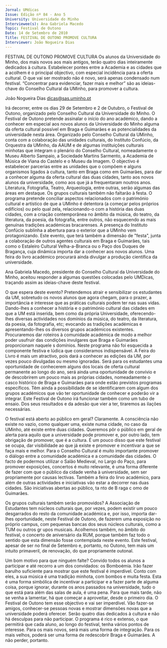 ```yaml
---
Jornal: UMdicas
Issue: Edição nº 84 - Ano 5
University: Universidade do Minho
Interviewee(s): Ana Gabriela Macedo
Topic: Festival de Outono
Date: 14 de Setembro de 2010
Title: FESTIVAL DE OUTONO PROMOVE CULTURA
Interviewer: João Nogueira Dias
---
```


FESTIVAL DE OUTONO PROMOVE CULTURA
Os alunos da Universidade do Minho, dos mais novos aos mais
antigos, terão quatro dias inteiramente dedicados à cultura.
Estabelecer pontes entre a Academia e as cidades que a acolhem
é o principal objectivo, com especial incidência para a oferta cultural. O que
vai ser mostrado não é novo, será apenas condensado num festival.
“Concentrar para evidenciar, fazer mais e melhor” são as ideias-chave do
Conselho Cultural da UMinho, para promover a cultura.

João Nogueira Dias
dicas@sas.uminho.pt

Irá decorrer, entre os dias 29 de
Setembro e 2 de Outubro, o
Festival de Outono, organizado
pelo Conselho Cultural da
Universidade do Minho. O Festival
de Outono pretende assinalar o
início do ano académico, dando a
conhecer em especial aos novos
alunos da Universidade do Minho
alguma da oferta cultural possível
em Braga e Guimarães e as
potencialidades da universidade
nesta área.
Organizado pelo Conselho Cultural
da UMinho, conta com a 
colaboração das unidades
culturais, do Instituto Confúcio, da
Orquestra da UMinho, da AAUM e de
algumas instituições culturais
minhotas que integram o plenário
do Conselho Cultural,
nomeadamente o Museu Alberto
Sampaio, a Sociedade Martins
Sarmento, a Academia de Música
de Viana do Castelo e o Museu da
Imagem.
O objectivo é estabelecer parcerias
entre as unidades que o compõem
e alguns organismos ligados à
cultura, tanto em Braga como em
Guimarães, para dar a conhecer
alguma da oferta cultural das duas
cidades, tanto aos novos alunos da
universidade, como aos que já a
frequentaram noutros anos.
Literatura, Fotografia, Teatro,
Arqueologia, entre outras, serão
algumas das áreas em destaque.
Os grupos culturais também não
faltarão à festa.
O programa pretende conciliar
aspectos relacionados com o
património cultural e artístico de
que a UMinho é detentora (a
começar pelos próprios edifícios)
ou pelo qual zela, relacionando-o
com a história das duas cidades,
com a criação contemporânea no
âmbito da música, do teatro, da
literatura, da poesia, da fotografia,
entre outros, não esquecendo as
mais genuínas tradições
académicas bracarenses. A
presença do Instituto Confúcio
sublinha a abertura para o exterior
que a UMinho vem
protagonizando.
Este evento, que terá também a
dimensão de "festa", junta a
colaboração de outros agentes
culturais em Braga e Guimarães,
tais como o Estaleiro Cultural
Velha-a-Branca ou o Paço dos
Duques de Bragança, cuja
dinâmica importa dar a conhecer
aos novos alunos. Uma feira do
livro académico procurará ainda
divulgar a produção científica da
universidade.

Ana Gabriela Macedo, presidente
do Conselho Cultural da
Universidade do Minho, aceitou
responder a algumas questões
colocadas pelo UMDicas,
traçando assim as ideias-chave
deste festival.

O que espera deste evento?
Pretendemos atrair e sensibilizar
os estudantes da UM, sobretudo
os novos alunos que agora
chegam, para o prazer, a
importância e interesse que as
práticas culturais podem ter nas
suas vidas. Dando-lhes a conhecer
a história e o património cultural
das cidades em que a UM está
inserida, bem como da própria
Universidade, oferecendo-lhes
diversas actividades nos domínios
da música, do teatro, da literatura,
da poesia, da fotografia, etc;
evocando as tradições
académicas e apresentando-lhes
os diversos grupos académicos
existentes. Procuraremos dar
roteiros à comunidade académica
de modo a melhor poder usufruir
das condições invulgares que
Braga e Guimarães proporcionam
naquele s domínios. Neste
programa não foi esquecida a
componente festiva e lúdica que
consideramos indispensável.
A Feira do Livro é mais um
atractivo, pois dará a conhecer as
edições da UM, por vezes pouco
divulgadas ou mesmo ignoradas.
Será para os estudantes uma
oportunidade de conhecerem
alguns dos locais de oferta cultural
permanente ao longo do ano, será
ainda uma oportunidade de
convívio e de descobrirem um
pouco mais as próprias cidades,
nomeadamente o casco histórico
de Braga e Guimarães para onde
estão previstos programas
específicos.
Têm ainda a possibilidade de se
identificarem com algum dos
grupos académicos que vão ter
oportunidade de conhecer e
poderão vir a integrar. Este
Festival de Outono irá funcionar
também como um tubo de ensaio.
Dos seus resultados e da adesão
que vier a ter, tiraremos as ilações
necessárias.

O festival está aberto ao público
em geral?
Claramente. A consciência não
existe no vazio, como qualquer
uma, existe numa cidade, no caso
da UMinho, até existe entre duas
cidades. Queremos pôr o público
em geral de alerta para aquilo que
a universidade pode promover e,
por outro lado, tem obrigação de
promover, que é a cultura. É um
pouco disso que este festival se
ocupa, dar visibilidade ao que já
existe e promover e incentivar a
que se faça mais e melhor. Para o
Conselho Cultural é muito
importante promover o diálogo
entre a comunidade académica e a
comunidade das cidades. O facto
de podermos utilizar o Salão
Medieval, no Largo do Paço, para
promover exposições, concertos é
muito relevante, é uma forma
diferente de fazer com que o
público da cidade venha à
universidade, sem ser
propriamente por causas lectivas.
Também a feira do lirvo
académico, para além de outras
actividades e iniciativas vão estar
a decorrer nas duas cidades. São
iniciativas abertas ao público,
ta nto de B raga c omo de
Guimarães.

Os grupos culturais também
serão promovidos?
A Associação de Estudantes tem
núcleos culturais que, por vezes,
podem existir um pouco
desgarrados do resto da
comunidade académica e, por
isso, importa dar-lhes
oportunidade, neste Festival de
Outono, de fazerem uma
exposição no próprio campus, com
pequenas bancas dos seus
núcleos culturais, como a TUM ou
outros gr upos musicais.
Acolhemos também, no âmbito do
festival, o concerto de aniversário
da RUM, porque também faz todo o
sentido que esta dimensão fosse
contemplada neste evento. Este
festival, apesar de ser no final de
Setembro e, portanto, no Outono,
tem mais um intuito primaveril, de
renovação, do que propriamente
outonal.

Um bom motivo para que ninguém
falte?
Convido todos os alunos a
participar e até recorro a um dos
convidados: os Bomboémia. Irão
fazer barulho suficiente para
mostrar que este festival é
imperdível. Conto com eles, a sua
música é uma tradição minhota,
com bombos e muita festa. Esta é
uma forma simbólica de incentivar
a participar e a fazer parte de
alguma coisa, porque ignorar,
durante os anos passados na
universidade, tudo o que está para
além das salas de aula, é uma
pena.
Para que mais tarde, não se venha
a lamentar, há que começar a
aproveitar, desde o primeiro dia. O
Festival de Outono tem esse
objectivo e vai ser imperdível. Vão
fazer-se amigos, conhecer-se
pessoas novas e mostrar
dimensões novas que a
universidade poderá oferecer.
Serão quatro dias dedicados à
cultura e não há desculpas para
não participar. O programa é rico e
extenso, o que permitirá que cada
aluno, ao longo do festival, tenha
vários pontos de interesse. Para os
mais novos, será mais uma forma
de integração. Para os mais
velhos, poderá ser uma forma de
redescobrir Braga e Guimarães. A
não perder, portanto.